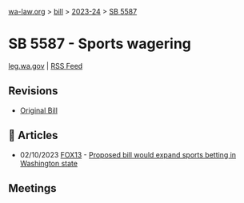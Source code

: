 [wa-law.org](/) > [bill](/bill/) > [2023-24](/bill/2023-24/) > [SB 5587](/bill/2023-24/sb/5587/)

# SB 5587 - Sports wagering
[leg.wa.gov](https://app.leg.wa.gov/billsummary?BillNumber=5587&Year=2023&Initiative=false) | [RSS Feed](./rss.xml)

## Revisions
* [Original Bill](1/)

## 📰 Articles
* 02/10/2023 [FOX13](/org/fox13/) - [Proposed bill would expand sports betting in Washington state](https://www.fox13seattle.com/news/gaming-companies-want-piece-of-super-bowl-betting-action#:~:text=Senate%20Bill%205587)

## Meetings